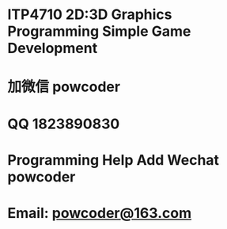 # ITP4710 2D:3D Graphics Programming Simple Game Development
# 加微信 powcoder

# QQ 1823890830

# Programming Help Add Wechat powcoder

# Email: powcoder@163.com


